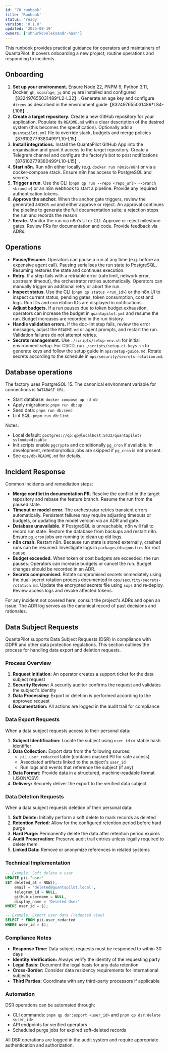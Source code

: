 ```yaml
---
id: '70_runbook'
title: 'Runbook'
status: 'ready'
version: '0.1.0'
updated: '2025-08-19'
owners: ['shnurkovoleksandr-hash']
---
```


This runbook provides practical guidance for operators and maintainers of QuantaPilot. It covers onboarding a new project, routine operations and responding to incidents.

## Onboarding

1. **Set up your environment.** Ensure Node 22, PNPM 9, Python 3.11, Docker, `gh`, `sops`/`age`, `jq` and `yq` are installed and configured【832497655031489†L2-L32】. Generate an age key and configure `direnv` as described in the environment guide【832497655031489†L84-L106】.
2. **Create a target repository.** Create a new GitHub repository for your application. Populate its `README.md` with a clear description of the desired system (this becomes the specification). Optionally add a `quantapilot.yml` file to override stack, budgets and merge policies【876102779380499†L10-L15】.
3. **Install integrations.** Install the QuantaPilot GitHub App into the organisation and grant it access to the target repository. Create a Telegram channel and configure the factory’s bot to post notifications【876102779380499†L10-L15】.
4. **Start n8n.** Run n8n either locally (e.g. `docker run n8nio/n8n`) or via a docker‑compose stack. Ensure n8n has access to PostgreSQL and secrets.
5. **Trigger a run.** Use the CLI (`pnpm qp run --repo <repo_url> --branch <branch>`) or an n8n webhook to start a pipeline. Provide any required authentication tokens.
6. **Approve the anchor.** When the anchor gate triggers, review the generated `ANCHOR.md` and either approve or reject. An approval continues the pipeline to generate the full documentation suite; a rejection stops the run and records the reason.
7. **Iterate.** Monitor the run via n8n’s UI or CLI. Approve or reject milestone gates. Review PRs for documentation and code. Provide feedback via ADRs.

## Operations

- **Pause/Resume.** Operators can pause a run at any time (e.g. before an expensive agent call). Pausing serialises the run state to PostgreSQL. Resuming restores the state and continues execution.
- **Retry.** If a step fails with a retriable error (rate limit, network error, upstream timeout), the orchestrator retries automatically. Operators can manually trigger an additional retry or abort the run.
- **Inspect status.** Use the CLI (`pnpm qp status <run_id>`) or the n8n UI to inspect current status, pending gates, token consumption, cost and logs. Run IDs and correlation IDs are displayed in notifications.
- **Adjust budgets.** If a run pauses due to token budget exhaustion, operators can increase the budget in `quantapilot.yml` and resume the run. Budget increases are recorded in the run history.
- **Handle validation errors.** If the doc‑lint step fails, review the error messages, adjust the `README.md` or agent prompts, and restart the run. Validation failures do not attempt retries.
- **Secrets management.** Use `./scripts/setup-env.sh` for initial environment setup. For CI/CD, run `./scripts/setup-ci-keys.sh` to generate keys and follow the setup guide in `ops/setup-guide.md`. Rotate secrets according to the schedule in `ops/security/secrets-rotation.md`.

## Database operations

The factory uses PostgreSQL 15. The canonical environment variable for connections is `DATABASE_URL`.

- Start database: `docker compose up -d db`
- Apply migrations: `pnpm run db:up`
- Seed data: `pnpm run db:seed`
- Lint SQL: `pnpm run db:lint`

Notes:

- Local default: `postgres://qp:qp@localhost:5432/quantapilot?sslmode=disable`
- Init scripts enable `pgcrypto` and conditionally `pg_cron` if available. In development, retention/rollup jobs are skipped if `pg_cron` is not present.
- See `ops/db/README.md` for details.

## Incident Response

Common incidents and remediation steps:

- **Merge conflict in documentation PR.** Resolve the conflict in the target repository and rebase the feature branch. Resume the run from the paused state.
- **Timeout or model error.** The orchestrator retries transient errors automatically. Persistent failures may require adjusting timeouts or budgets, or updating the model version via an ADR and gate.
- **Database unavailable.** If PostgreSQL is unreachable, n8n will fail to record run state. Restore the database from backups and restart n8n. Ensure `pg_cron` jobs are running to clean up old logs.
- **n8n crash.** Restart n8n. Because run state is stored externally, crashed runs can be resumed. Investigate logs in `packages/diagnostics` for root cause.
- **Budget exceeded.** When token or cost budgets are exceeded, the run pauses. Operators can increase budgets or cancel the run. Budget changes should be recorded in an ADR.
- **Secrets compromised.** Rotate compromised secrets immediately using the dual-secret rotation process documented in `ops/security/secrets-rotation.md`. Update the encrypted secrets file using `sops` and re‑deploy. Review access logs and revoke affected tokens.

For any incident not covered here, consult the project's ADRs and open an issue. The ADR log serves as the canonical record of past decisions and rationales.

## Data Subject Requests

QuantaPilot supports Data Subject Requests (DSR) in compliance with GDPR and other data protection regulations. This section outlines the process for handling data export and deletion requests.

### Process Overview

1. **Request Initiation:** An operator creates a support ticket for the data subject request
2. **Security Review:** A security auditor confirms the request and validates the subject's identity
3. **Data Processing:** Export or deletion is performed according to the approved request
4. **Documentation:** All actions are logged in the audit trail for compliance

### Data Export Requests

When a data subject requests access to their personal data:

1. **Subject Identification:** Locate the subject using `user_id` or stable hash identifier
2. **Data Collection:** Export data from the following sources:
   - `pii.user_redacted` table (contains masked PII for safe access)
   - Associated artifacts linked to the subject's `user_id`
   - Run logs and events that reference the subject (if any)
3. **Data Format:** Provide data in a structured, machine-readable format (JSON/CSV)
4. **Delivery:** Securely deliver the export to the verified data subject

### Data Deletion Requests

When a data subject requests deletion of their personal data:

1. **Soft Delete:** Initially perform a soft delete to mark records as deleted
2. **Retention Period:** Allow for the configured retention period before hard purge
3. **Hard Purge:** Permanently delete the data after retention period expires
4. **Audit Preservation:** Preserve audit trail entries unless legally required to delete them
5. **Linked Data:** Remove or anonymize references in related systems

### Technical Implementation

```sql
-- Example: Soft delete a user
UPDATE pii."user"
SET deleted_at = NOW(),
    email = 'deleted@quantapilot.local',
    telegram_id = NULL,
    github_username = NULL,
    display_name = 'Deleted User'
WHERE user_id = $1;

-- Example: Export user data (redacted view)
SELECT * FROM pii.user_redacted
WHERE user_id = $1;
```

### Compliance Notes

- **Response Time:** Data subject requests must be responded to within 30 days
- **Identity Verification:** Always verify the identity of the requesting party
- **Legal Basis:** Document the legal basis for any data retention
- **Cross-Border:** Consider data residency requirements for international subjects
- **Third Parties:** Coordinate with any third-party processors if applicable

### Automation

DSR operations can be automated through:

- CLI commands: `pnpm qp dsr:export <user_id>` and `pnpm qp dsr:delete <user_id>`
- API endpoints for verified operators
- Scheduled purge jobs for expired soft-deleted records

All DSR operations are logged in the audit system and require appropriate authentication and authorization.
